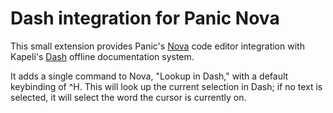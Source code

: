 # Dash integration for Panic Nova

This small extension provides Panic's [Nova][n] code editor integration with Kapeli's [Dash][d] offline documentation system.

It adds a single command to Nova, "Lookup in Dash," with a default keybinding of ^H. This will look up the current selection in Dash; if no text is selected, it will select the word the cursor is currently on.

[n]: https://nova.app
[d]: https://kapeli.com/dash

